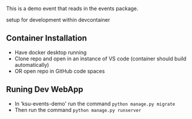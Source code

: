 This is a demo event that reads in the events package.

setup for development within devcontainer

## Container Installation 
* Have docker desktop running
* Clone repo and open in an instance of VS code (container should build automatically)
* OR open repo in GitHub code spaces 

## Runing Dev WebApp 
* In ‘ksu-events-demo' run the command `python manage.py migrate` 
* Then run the command `python manage.py runserver` 
